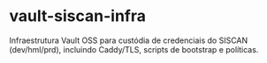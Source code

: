 # vault-siscan-infra
Infraestrutura Vault OSS para custódia de credenciais do SISCAN (dev/hml/prd), incluindo Caddy/TLS, scripts de bootstrap e políticas.
